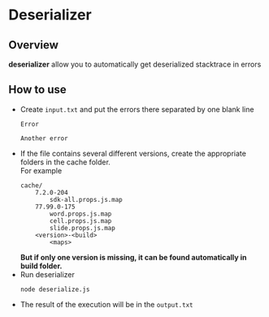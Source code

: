 # Deserializer

## Overview

**deserializer** allow you to automatically get deserialized stacktrace in errors

## How to use

* Create `input.txt` and put the errors there separated by one blank line
    ```
    Error

    Another error
    ```
* If the file contains several different versions, create the appropriate folders in the cache folder.\
For example
    ```
    cache/
        7.2.0-204
            sdk-all.props.js.map
        77.99.0-175
            word.props.js.map
            cell.props.js.map
            slide.props.js.map
        <version>-<build>
            <maps>
    ```
    **But if only one version is missing, it can be found automatically in build folder.**
* Run deserializer
    ```
    node deserialize.js
    ```
* The result of the execution will be in the `output.txt`

